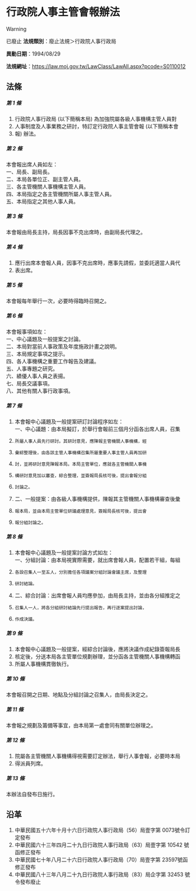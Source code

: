# 行政院人事主管會報辦法


> [!WARNING]
> 已廢止
**法規類別**：廢止法規＞行政院人事行政局

**異動日期**：1994/08/29  

**法規網址**：https://law.moj.gov.tw/LawClass/LawAll.aspx?pcode=S0110012



## 法條
##### 第 1 條
1. 行政院人事行政局 (以下簡稱本局) 為加強院屬各級人事機構主管人員對
1. 人事制度及人事業務之研討，特訂定行政院人事主管會報 (以下簡稱本會
1. 報) 辦法。

##### 第 2 條
本會報出席人員如左：  
一、局長、副局長。  
二、本局各單位正、副主管人員。  
三、各主管機關人事機構主管人員。  
四、本局指定之各主管機關所屬人事主管人員。  
五、本局指定之其他人事人員。

##### 第 3 條
本會報由局長主持，局長因事不克出席時，由副局長代理之。

##### 第 4 條
1. 應行出席本會報人員，因事不克出席時，應事先請假，並委託適當人員代
1. 表出席。

##### 第 5 條
本會報每年舉行一次，必要時得臨時召開之。

##### 第 6 條
本會報事項如左：  
一、中心議題及一般提案之討論。  
二、本局對當前人事政策及年度施政計畫之說明。  
三、本局規定事項之提示。  
四、各人事機構之重要工作報告及建議。  
五、人事專題之研究。  
六、績優人事人員之表揚。  
七、局長交議事項。  
八、其他有關人事行政事項。

##### 第 7 條
1. 本會報中心議題及一般提案研訂討論程序如左：  
一、中心議題：由本局擬訂，於舉行會報前三個月分函各出席人員，召集
1.     所屬人事人員先行研討。其研討意見，應陳報主管機關人事機構，經
1.     彙綜整理後，由各該主管人事機構召集所屬重要人事主管人員再加研
1.     討，並將研討意見陳報本局。本局主管單位，應就各主管機關人事機
1.     構研討意見加以審查，綜合整理，並簽報局長核可後，提出會報分組
1.     討論之。
1. 二、一般提案：由各級人事機構提供，陳報其主管機關人事機構審查後彙
1.     報本局，並由本局主管單位研議處理意見，簽報局長核可後，提出會
1.     報分組討論之。

##### 第 8 條
1. 本會報中心議題及一般提案討論方式如左：  
一、分組討論：由本局視實際需要，就出席會報人員，配置若干組，每組
1.     各設召集人一至五人，分別擔任各項議案分組討論會議主席，及整理
1.     研討結論。
1. 二、綜合討論：出席會報人員均應參加，由局長主持，並由各分組推定之
1.     召集人一人，將各分組研討結論先行提出報告，再行逐案提出討論，
1.     作成決議。

##### 第 9 條
1. 本會報中心議題及一般提案，經綜合討論後，應將決議作成紀錄簽報局長
1. 核定後，分送本局各主管單位規劃辦理，並分函各主管機關人事機構轉函
1. 所屬人事機構貫徹執行。

##### 第 10 條
本會報召開之日期、地點及分組討論之召集人，由局長決定之。

##### 第 11 條
本會報之規劃及籌備等事宜，由本局第一處會同有關單位辦理之。

##### 第 12 條
1. 院屬各主管機關人事機構得視需要訂定辦法，舉行人事會報，必要時本局
1. 得派員列席。

##### 第 13 條
本辦法自發布日施行。

## 沿革
1. 中華民國五十六年十月十六日行政院人事行政局（56）局壹字第 0073號令訂定發布
1. 中華民國六十三年四月二十九日行政院人事行政局（63）局壹字第 10542  號函修正發布
1. 中華民國七十年八月二十六日行政院人事行政局（70）局壹字第 23597號函修正發布
1. 中華民國八十三年八月二十九日行政院人事行政局（83）局企字第 32453  號令發布廢止
